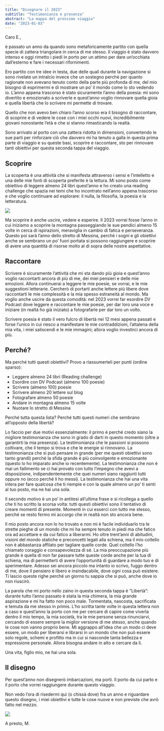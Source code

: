 ```yaml
---
title: "Disegnare il 2023"
subtitle: "Testimonianza e presenza"
abstract: "La mappa del prossimo viaggio"
date: "2023-01-03"
---
```


Caro E.,

è passato un anno da quando sono metaforicamente partito con quella specie di zattera triangolare in cerca di me stesso. Il viaggio è stato davvero intenso e oggi rimetto i piedi in porto per un attimo per dare un’occhiata dall’esterno e fare i necessari rifornimenti. 

Ero partito con tre idee in testa, due delle quali durante la navigazione si sono rivelate un intralcio invece che un sostegno perché per quanto ragionate non avevano tenuto conto della parte più profonda di me, del mio bisogno di esprimermi e di mostrare un po’ il mondo come lo sto vedendo io. L’anno appena trascorso è stato sicuramente l’anno della poesia: mi sono divertito e emozionato a scriverle e quest’anno voglio rinnovare quella gioia e quella libertà che lo scrivere mi permette di trovare. 

Quello che non avevo ben chiaro l’anno scorso era il bisogno di raccontare, di scoprire e di vedere le cose con i miei occhi nuovi, incredibilmente giovani nonostante l’età e che si stanno rimasticando la realtà. 

Sono arrivato al porto con una zattera ridotta in dimensioni, convertendo le sue parti per rinforzare ciò che davvero mi ha tenuto a galla in questa prima parte di viaggio e su queste basi, scoprire e raccontare, sto per rinnovare tanti obiettivi per questa seconda tappa del viaggio.

## Scoprire

La scoperta è una attività che si manifesta attraverso i sensi e l’intelletto e una delle mie fonti di scoperta preferite è la lettura. Mi sono posto come obiettivo di leggere almeno 24 libri quest’anno e ho creato una reading challenge che spazia nei temi che ho incontrato nell’anno appena trascorso e che voglio continuare ad esplorare: il nulla, la filosofia, la poesia e la letteratura.

![](/images/rc2023.jpg)

Ma scoprire è anche uscire, vedere e esperire. Il 2023 vorrei fosse l’anno in cui iniziamo a scoprire la montagna passeggiando le sue pendici almeno 15 volte in cerca di ispirazioni, meraviglia in cambio di fatica e perseveranza. Questo poi sarà l’anno dello stretto di Messina, perchè i sogni e gli obiettivi anche se sembrano un po’ fuori portata si possono raggiungere e scoprire di avere una quantità di risorse molto al di sopra delle nostre aspettative.

## Raccontare

Scrivere è sicuramente l’attività che mi sta dando più gioia e quest’anno voglio raccontarti ancora di più di me, dei miei pensieri e delle mie emozioni. Allora continuerai a leggere le mie poesie, se vorrai, e le mie suggestioni letterarie. Cercherò di portarti anche lettere più libere dove raccontarti le mie complessità e la mia spesso estraneità al mondo. Ma voglio anche uscire da questa comodità: nel 2023 vorrei far esordire DV Podcast dove leggere e raccontare le mie poesie, per dar loro una voce e iniziare (in realtà ho già iniziato) a fotografarle per dar loro un volto.

Scrivere poesia è stato il vero fulcro di libertà nei 12 mesi appena passati e forse l’unico in cui riesco a manifestare le mie contraddizioni, l’altalena della mia vita, i miei saliscendi e le mie immagini; allora voglio investirci ancora di più.

## Perché?

Ma perché tutti questi obiettivi? Provo a riassumerteli per punti (ordine sparso):

- Leggere almeno 24 libri (Reading challenge)
- Esordire con DV Podcast (almeno 100 poesie)
- Scrivere (almeno 100) poesie
- Scrivere almeno 20 lettere sul blog
- Fotografare almeno 50 poesie
- Andare in montagna almeno 15 volte
- Nuotare lo stretto di Messina

Perché tutta questa lista? Perché tutti questi numeri che sembrano all’opposto della libertà?

Lo faccio per due motivi essenzialmente: il primo è perché credo siano la migliore testimonianza che sono in grado di darti in questo momento (oltre a garantirti la mia presenza). La testimonianza che le passioni si possono coltivare, che il tempo si trova e che le energie si rinnovano. La testimonianza che si può pensare in grande (per me questi obiettivi sono tanto grandi) perché la sfida grande è più coinvolgente e emozionante (questo lo ho imparato anche io recentemente). La testimonianza che non è mai un fallimento se ci hai provato con tutto l’impegno che avevi a disposizione, indipendentemente che quei numeri siano raggiunti tutti oppure no (ecco perché li ho messi). La testimonianza che hai una vita intera per fare qualcosa che ti riempie e con la quale almeno un po’ ti senti al tuo posto, ma ne hai una sola.

Il secondo motivo è un po’ in antitesi all’ultima frase e si ricollega a quello che ti ho scritto la scorsa volta: tutti questi obiettivi sono il tentativo di creare momenti di presente. Momenti in cui esserci con tutto me stesso, perché se resto fermo mi accorgo che in realtà non sto ancora bene.

Il mio posto ancora non lo ho trovato e non mi è facile individuarlo tra le strette pieghe di un mondo che mi ha sempre tenuto in piedi ma che fatico ora ad accettare e da cui fatico a liberarmi. Ho oltre trent’anni di abitudini, visioni del mondo statiche e preconcetti legati alla schiena, ma il mio coltello non è abbastanza affilato per tagliare quelle corde. Quel coltello l’ho chiamato coraggio e consapevolezza di sé. La mia preoccupazione più grande è quella di non far passare tutte queste corde anche per la tua di schiena, ma di permetterti di avere l’opportunità di guardare a modo tuo e di sperimentare. Adesso sei ancora piccolo ma intanto io scrivo, fuggo dentro di me, dove il pensiero è libero e insindacabile, dove ogni cosa può esistere. Ti lascio queste righe perché un giorno tu sappia che si può, anche dove io non riuscirò.

La parola che mi porto nello zaino in questa seconda tappa è “Libertà”: durante tutto l’anno passato è stata la mia chimera, la mia grande aspirazione e mi ha fatto non poco male. Tormentata, nascosta, sacrificata e temuta da me stesso in primis. L’ho scritta tante volte in questa lettera non a caso e quest’anno la porto con me per cercare di capire come viverla dentro il mio tempo, la mia società, tra le mie persone senza rinunciarvi, cercando di essere sempre la miglior versione di me stesso, anche quando le cose non vanno proprio bene. Mi aggrappo all’idea che un modo ci deve essere, un modo per liberarsi e librarsi in un mondo che non può essere solo regole, schemi e profitto ma in cui si nasconde tanta bellezza e espressione personale. Allora bisogna andare in alto e cercare da lì.

Una vita, figlio mio, ne hai una sola.

## Il disegno

Per quest’anno non disegnerò imbarcazioni, ma porti. Il porto da cui parto e il porto che vorrei raggiungere durante questo viaggio.

Non vedo l’ora di risedermi qui (o chissà dove) fra un anno e riguardare questo disegno, i miei obiettivi e tutte le cose nuove e non previste che avrò fatto nel mezzo.

![](/images/disegno2023.jpg)

A presto,
M.
